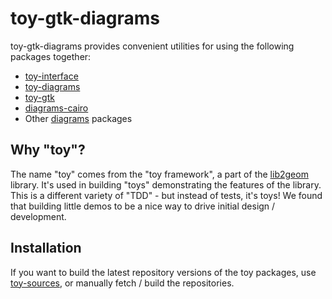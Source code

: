 toy-gtk-diagrams
================

toy-gtk-diagrams provides convenient utilities for using the following packages
together:

  * [toy-interface](https://github.com/mgsloan/toy-interface)
  * [toy-diagrams](https://github.com/mgsloan/toy-diagrams)
  * [toy-gtk](https://github.com/mgsloan/toy-gtk)
  * [diagrams-cairo](https://github.com/diagrams/diagrams-cairo)
  * Other [diagrams](https://github.com/diagrams) packages

Why "toy"?
----------

The name \"toy\" comes from the \"toy framework\", a part of the
[lib2geom](http://lib2geom.sourceforge.net) library. It's used in building
"toys" demonstrating the features of the library.  This is a different variety
of "TDD" - but instead of tests, it's toys! We found that building little demos
to be a nice way to drive initial design / development.

Installation
------------

If you want to build the latest repository versions of the toy packages, use
[toy-sources](https://github.com/mgsloan/toy-sources), or manually fetch /
build the repositories.
